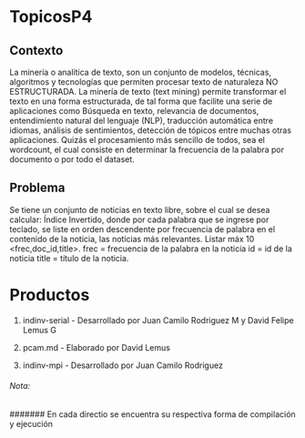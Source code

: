 # TopicosP4
## Contexto
La minería o analítica de texto, son un conjunto de modelos, técnicas, algoritmos y
tecnologías que permiten procesar texto de naturaleza NO ESTRUCTURADA.
La minería de texto (text mining) permite transformar el texto en una forma
estructurada, de tal forma que facilite una serie de aplicaciones como Búsqueda en
texto, relevancia de documentos, entendimiento natural del lenguaje (NLP), traducción
automática entre idiomas, análisis de sentimientos, detección de tópicos entre muchas
otras aplicaciones.
Quizás el procesamiento más sencillo de todos, sea el wordcount, el cual consiste en
determinar la frecuencia de la palabra por documento o por todo el dataset.

## Problema

Se tiene un conjunto de noticias en texto libre, sobre el cual se desea calcular:
Índice Invertido, donde por cada palabra que se ingrese por teclado, se liste en orden
descendente por frecuencia de palabra en el contenido <content> de la noticia, las
noticias más relevantes. Listar máx 10 <frec,doc_id,title>.
frec = frecuencia de la palabra en la noticia <id>
id = id de la noticia
title = título de la noticia.
 
# Productos

 1. indinv-serial - Desarrollado por Juan Camilo Rodriguez M y David Felipe Lemus G
 
 2. pcam.md - Elaborado por David Lemus
 
 3. indinv-mpi - Desarrollado por Juan Camilo Rodriguez
 
 ###### Nota: 
 ####### En cada directio se encuentra su respectiva forma de compilación y ejecución
 
